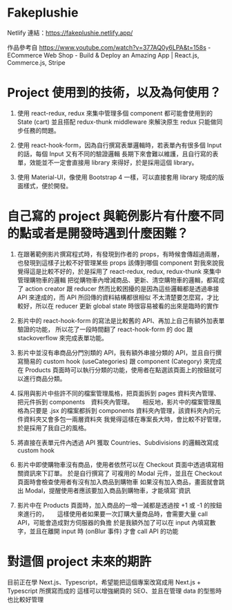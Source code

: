 # Fakeplushie

Netlify 連結：https://fakeplushie.netlify.app/

作品參考自 https://www.youtube.com/watch?v=377AQ0y6LPA&t=158s - ECommerce Web Shop - Build & Deploy an Amazing App | React.js, Commerce.js, Stripe

# Project 使用到的技術，以及為何使用？

1) 使用 react-redux, redux 來集中管理多個 component 都可能會使用到的 State (cart) 
   並且搭配 redux-thunk middleware 來解決原生 redux 只能做同步任務的問題。
   
2) 使用 react-hook-form，因為自行撰寫表單邏輯時，若表單內有很多個 Input 的話，每個 Input 又有不同的驗證邏輯
   長期下來會難以維護，且自行寫的表單，效能並不一定會直接用 library 來得好，於是採用這個 library。

3) 使用 Material-UI，像使用 Bootstrap 4 一樣，可以直接套用 library 現成的版面樣式，便於開發。 
   
# 自己寫的 project 與範例影片有什麼不同的點或者是開發時遇到什麼困難？

1) 在跟著範例影片撰寫程式時，有發現到作者的 props，有時候會傳超過兩層，也發現到這樣子比較不好管理某些 props 該傳到哪個 component
   對我來說我覺得這是比較不好的，於是採用了 react-redux, redux, redux-thunk 來集中管理購物車的邏輯
   把從購物車內增減商品、更新、清空購物車的邏輯，都寫成了 action creator 跟 reducer
   然而比較困擾的是因為這些邏輯都是透過串接 API 來達成的，而 API 所回傳的資料結構都很相似
   不太清楚要怎麼寫，才比較好，所以在 reducer 更新 global state 時很容易被看的出來是臨時的實作
 
2) 影片中的 react-hook-form 的寫法是比較舊的 API、再加上自己有額外加表單驗證的功能，
   所以花了一段時間翻了 react-hook-form 的 doc 跟 stackoverflow 來完成表單功能。
   
3) 影片中並沒有串商品分門別類的 API，我有額外串接分類的 API，並且自行撰寫簡易的 custom hook (useCategories) 跟 component (Category)
   來完成在 Products 頁面時可以執行分類的功能，使用者在點選該頁面上的按鈕就可以進行商品分類。

4) 採用與影片中些許不同的檔案管理風格，把頁面拆到 pages 資料夾內管理、把元件拆到 components　資料夾內管理。
　 相反地，影片中的檔案管理風格為只要是 .jsx 的檔案都拆到 components 資料夾內管理，該資料夾內的元件資料夾又會多包一兩層資料夾
   我覺得這樣在專案長大時，會比較不好管理，於是採用了我自己的風格。

5) 將直接在表單元件內透過 API 獲取 Countries、Subdivisions 的邏輯改寫成 custom hook 

6) 影片中即使購物車沒有商品，使用者依然可以在 Checkout 頁面中透過填寫相關資訊來下訂單。
   於是自行撰寫了 可複用的 Modal 元件，並且在 Checkout 頁面時會檢查使用者有沒有加入商品到購物車
   如果沒有加入商品，畫面就會跳出 Modal，提醒使用者應該要加入商品到購物車，才能填寫ˇ資訊
   
7) 影片中在 Products 頁面時，加入商品的一增一減都是透過按 +1 或 -1 的按鈕來進行的，
　 這樣使用者如果要一次訂購大量商品時，會需要大量 call API，可能會造成對方伺服器的負擔
   於是我額外加了可以在 input 內填寫數字，並且在離開 input 時 (onBlur 事件) 才會 call API 的功能
  
# 對這個 project 未來的期許

目前正在學 Next.js、Typescript，希望能把這個專案改寫成用 Next.js + Typescript 所撰寫而成的
這樣可以增強網頁的 SEO、並且在管理 data 的型態時也比較好管理
